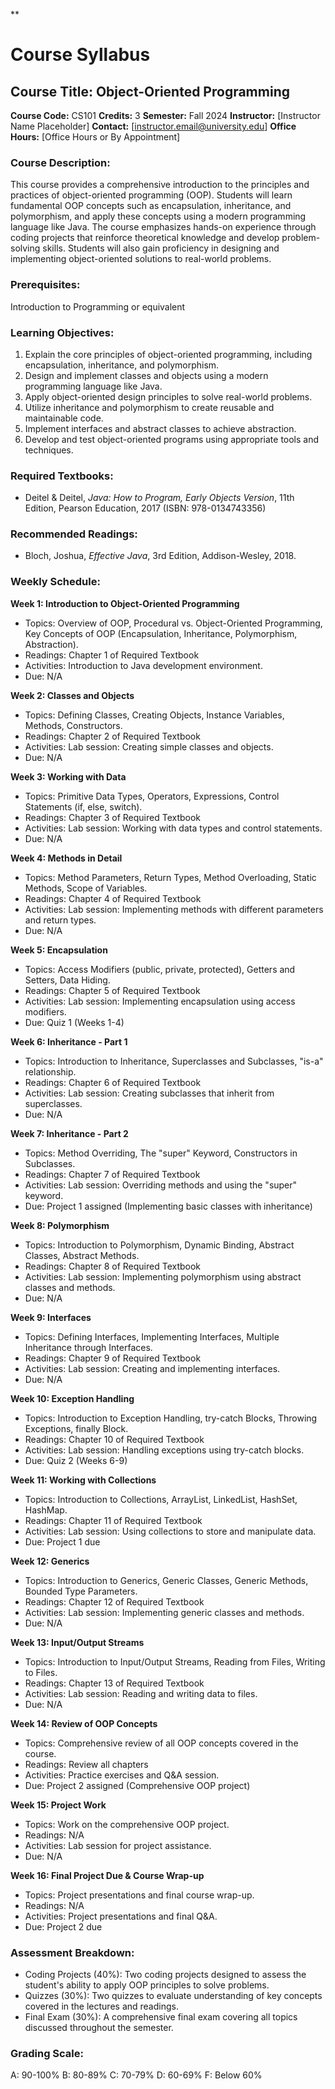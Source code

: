 **
# Course Syllabus
## Course Title: Object-Oriented Programming
**Course Code:** CS101
**Credits:** 3
**Semester:** Fall 2024
**Instructor:** [Instructor Name Placeholder]
**Contact:** [instructor.email@university.edu]
**Office Hours:** [Office Hours or By Appointment]

### Course Description:
This course provides a comprehensive introduction to the principles and practices of object-oriented programming (OOP). Students will learn fundamental OOP concepts such as encapsulation, inheritance, and polymorphism, and apply these concepts using a modern programming language like Java. The course emphasizes hands-on experience through coding projects that reinforce theoretical knowledge and develop problem-solving skills. Students will also gain proficiency in designing and implementing object-oriented solutions to real-world problems.

### Prerequisites:
Introduction to Programming or equivalent

### Learning Objectives:
1.  Explain the core principles of object-oriented programming, including encapsulation, inheritance, and polymorphism.
2.  Design and implement classes and objects using a modern programming language like Java.
3.  Apply object-oriented design principles to solve real-world problems.
4.  Utilize inheritance and polymorphism to create reusable and maintainable code.
5.  Implement interfaces and abstract classes to achieve abstraction.
6.  Develop and test object-oriented programs using appropriate tools and techniques.

### Required Textbooks:
- Deitel & Deitel, *Java: How to Program, Early Objects Version*, 11th Edition, Pearson Education, 2017 (ISBN: 978-0134743356)

### Recommended Readings:
- Bloch, Joshua, *Effective Java*, 3rd Edition, Addison-Wesley, 2018.

### Weekly Schedule:
**Week 1: Introduction to Object-Oriented Programming**
- Topics: Overview of OOP, Procedural vs. Object-Oriented Programming, Key Concepts of OOP (Encapsulation, Inheritance, Polymorphism, Abstraction).
- Readings: Chapter 1 of Required Textbook
- Activities: Introduction to Java development environment.
- Due: N/A

**Week 2: Classes and Objects**
- Topics: Defining Classes, Creating Objects, Instance Variables, Methods, Constructors.
- Readings: Chapter 2 of Required Textbook
- Activities: Lab session: Creating simple classes and objects.
- Due: N/A

**Week 3: Working with Data**
- Topics: Primitive Data Types, Operators, Expressions, Control Statements (if, else, switch).
- Readings: Chapter 3 of Required Textbook
- Activities: Lab session: Working with data types and control statements.
- Due: N/A

**Week 4: Methods in Detail**
- Topics: Method Parameters, Return Types, Method Overloading, Static Methods, Scope of Variables.
- Readings: Chapter 4 of Required Textbook
- Activities: Lab session: Implementing methods with different parameters and return types.
- Due: N/A

**Week 5: Encapsulation**
- Topics: Access Modifiers (public, private, protected), Getters and Setters, Data Hiding.
- Readings: Chapter 5 of Required Textbook
- Activities: Lab session: Implementing encapsulation using access modifiers.
- Due: Quiz 1 (Weeks 1-4)

**Week 6: Inheritance - Part 1**
- Topics: Introduction to Inheritance, Superclasses and Subclasses, "is-a" relationship.
- Readings: Chapter 6 of Required Textbook
- Activities: Lab session: Creating subclasses that inherit from superclasses.
- Due: N/A

**Week 7: Inheritance - Part 2**
- Topics: Method Overriding, The "super" Keyword, Constructors in Subclasses.
- Readings: Chapter 7 of Required Textbook
- Activities: Lab session: Overriding methods and using the "super" keyword.
- Due: Project 1 assigned (Implementing basic classes with inheritance)

**Week 8: Polymorphism**
- Topics: Introduction to Polymorphism, Dynamic Binding, Abstract Classes, Abstract Methods.
- Readings: Chapter 8 of Required Textbook
- Activities: Lab session: Implementing polymorphism using abstract classes and methods.
- Due: N/A

**Week 9: Interfaces**
- Topics: Defining Interfaces, Implementing Interfaces, Multiple Inheritance through Interfaces.
- Readings: Chapter 9 of Required Textbook
- Activities: Lab session: Creating and implementing interfaces.
- Due: N/A

**Week 10: Exception Handling**
- Topics: Introduction to Exception Handling, try-catch Blocks, Throwing Exceptions, finally Block.
- Readings: Chapter 10 of Required Textbook
- Activities: Lab session: Handling exceptions using try-catch blocks.
- Due: Quiz 2 (Weeks 6-9)

**Week 11: Working with Collections**
- Topics: Introduction to Collections, ArrayList, LinkedList, HashSet, HashMap.
- Readings: Chapter 11 of Required Textbook
- Activities: Lab session: Using collections to store and manipulate data.
- Due: Project 1 due

**Week 12: Generics**
- Topics: Introduction to Generics, Generic Classes, Generic Methods, Bounded Type Parameters.
- Readings: Chapter 12 of Required Textbook
- Activities: Lab session: Implementing generic classes and methods.
- Due: N/A

**Week 13: Input/Output Streams**
- Topics: Introduction to Input/Output Streams, Reading from Files, Writing to Files.
- Readings: Chapter 13 of Required Textbook
- Activities: Lab session: Reading and writing data to files.
- Due: N/A

**Week 14: Review of OOP Concepts**
- Topics: Comprehensive review of all OOP concepts covered in the course.
- Readings: Review all chapters
- Activities: Practice exercises and Q&A session.
- Due: Project 2 assigned (Comprehensive OOP project)

**Week 15: Project Work**
- Topics: Work on the comprehensive OOP project.
- Readings: N/A
- Activities: Lab session for project assistance.
- Due: N/A

**Week 16: Final Project Due & Course Wrap-up**
- Topics: Project presentations and final course wrap-up.
- Readings: N/A
- Activities: Project presentations and final Q&A.
- Due: Project 2 due

### Assessment Breakdown:
*   Coding Projects (40%): Two coding projects designed to assess the student's ability to apply OOP principles to solve problems.
*   Quizzes (30%): Two quizzes to evaluate understanding of key concepts covered in the lectures and readings.
*   Final Exam (30%): A comprehensive final exam covering all topics discussed throughout the semester.

### Grading Scale:
A: 90-100%
B: 80-89%
C: 70-79%
D: 60-69%
F: Below 60%